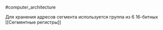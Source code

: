 #computer_architecture 

Для хранения адресов сегмента используется группа из 6 16-битных [[Сегментные регистры]]